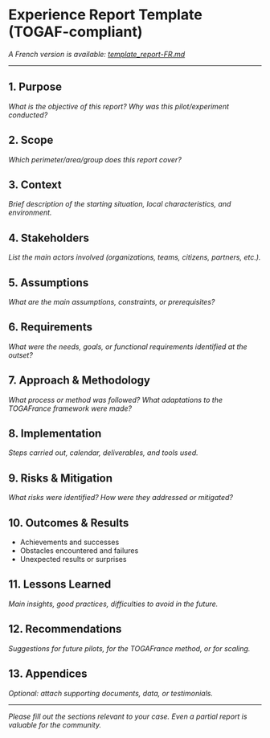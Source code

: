 # Experience Report Template (TOGAF-compliant)

_A French version is available: [template_report-FR.md](./template_report-FR.md)_

---

## 1. Purpose

_What is the objective of this report? Why was this pilot/experiment conducted?_

## 2. Scope

_Which perimeter/area/group does this report cover?_

## 3. Context

_Brief description of the starting situation, local characteristics, and environment._

## 4. Stakeholders

_List the main actors involved (organizations, teams, citizens, partners, etc.)._

## 5. Assumptions

_What are the main assumptions, constraints, or prerequisites?_

## 6. Requirements

_What were the needs, goals, or functional requirements identified at the outset?_

## 7. Approach & Methodology

_What process or method was followed? What adaptations to the TOGAFrance framework were made?_

## 8. Implementation

_Steps carried out, calendar, deliverables, and tools used._

## 9. Risks & Mitigation

_What risks were identified? How were they addressed or mitigated?_

## 10. Outcomes & Results

- Achievements and successes
- Obstacles encountered and failures
- Unexpected results or surprises

## 11. Lessons Learned

_Main insights, good practices, difficulties to avoid in the future._

## 12. Recommendations

_Suggestions for future pilots, for the TOGAFrance method, or for scaling._

## 13. Appendices

_Optional: attach supporting documents, data, or testimonials._

---

*Please fill out the sections relevant to your case. Even a partial report is valuable for the community.*
